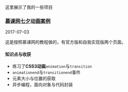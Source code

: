 这里展示了我的一些项目
### <a href="./ValentinesAnimation/index.html">慕课网七夕动画案例</a>
<time datetime="2017-07-03">2017-07-03</time>

这是按照慕课网的教程做的，有官方版和自我实现版两个页面。

#### 知识点与收获
- 练习了**CSS3动画**``animation``与``transition``
- ``animationend``与``transitionend``事件
- 元素大小与位置的获取
- 异步编程，面向对象与代码封装
